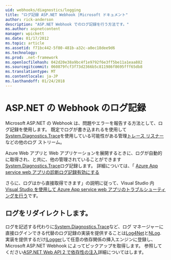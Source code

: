 ```yaml
---
uid: webhooks/diagnostics/logging
title: "ログ記録 ASP.NET Webhook |Microsoft ドキュメント"
author: rick-anderson
description: "ASP.NET Webhook でのログ記録を行う方法です。"
ms.author: aspnetcontent
manager: wpickett
ms.date: 01/17/2012
ms.topic: article
ms.assetid: f71bc442-5f80-481b-a32c-a0ec18dee9d6
ms.technology: 
ms.prod: .net-framework
ms.openlocfilehash: 042d20e38a9bc4f1e9792f6e3ff5be11a1eaa882
ms.sourcegitcommit: 060879fcf3f73d2366b5c811986f8695fff65db8
ms.translationtype: MT
ms.contentlocale: ja-JP
ms.lasthandoff: 01/24/2018
---
```

# <a name="aspnet-webhooks-logging"></a>ASP.NET の Webhook のログ記録

Microsoft ASP.NET の Webhook は、問題やエラーを報告する方法として、ログ記録を使用します。 既定でログが書き込まれるを使用して[System.Diagnostics.Trace](https://msdn.microsoft.com/library/system.diagnostics.trace)を使用している可能性がある管理[トレース リスナー](https://msdn.microsoft.com/library/system.diagnostics.tracelistener.aspx)などの他のログ ストリーム。

Azure Web アプリと Web アプリケーションを展開するときに、ログが自動的に取得され、と共に、他の管理されていることができます[System.Diagnostics.Trace](https://msdn.microsoft.com/library/system.diagnostics.trace)ログ記録します。 詳細については、「 [Azure App service web アプリの診断ログ記録有効にする](https://azure.microsoft.com/documentation/articles/web-sites-enable-diagnostic-log/)

さらに、ログはから直接取得できます」の説明に従って、Visual Studio 内[Visual Studio を使用して Azure App service web アプリのトラブルシューティングを行う](https://azure.microsoft.com/documentation/articles/web-sites-dotnet-troubleshoot-visual-studio/#webserverlogs)です。

## <a name="redirecting-logs"></a>ログをリダイレクトします。

ログを記述する代わりに[System.Diagnostics.Trace](https://msdn.microsoft.com/library/system.diagnostics.trace)など、ログ マネージャーに直接ログインできる代替のログ記録の実装を提供することは[Log4Net](http://logging.apache.org/log4net/)と[NLog](http://nlog-project.org/). 実装を提供するだけ[ILogger](https://github.com/aspnet/WebHooks/blob/master/src/Microsoft.AspNet.WebHooks.Common/Diagnostics/ILogger.cs)して任意の依存関係の挿入エンジンに登録し、Microsoft ASP.NET Webhook によってピックアップを取得します。 参照してください[ASP.NET Web API 2 で依存性の注入](https://www.asp.net/web-api/overview/advanced/dependency-injection)詳細についてはします。
